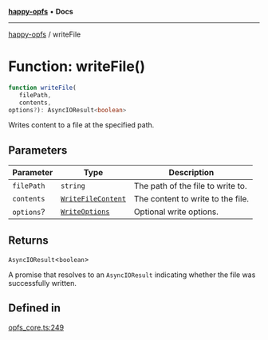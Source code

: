 [**happy-opfs**](../README.md) • **Docs**

***

[happy-opfs](../README.md) / writeFile

# Function: writeFile()

```ts
function writeFile(
   filePath, 
   contents, 
options?): AsyncIOResult<boolean>
```

Writes content to a file at the specified path.

## Parameters

| Parameter | Type | Description |
| ------ | ------ | ------ |
| `filePath` | `string` | The path of the file to write to. |
| `contents` | [`WriteFileContent`](../type-aliases/WriteFileContent.md) | The content to write to the file. |
| `options`? | [`WriteOptions`](../interfaces/WriteOptions.md) | Optional write options. |

## Returns

`AsyncIOResult`\<`boolean`\>

A promise that resolves to an `AsyncIOResult` indicating whether the file was successfully written.

## Defined in

[opfs\_core.ts:249](https://github.com/JiangJie/happy-opfs/blob/d68792f9a5e7b6adf88f024f94912569e3fce9ab/src/fs/opfs_core.ts#L249)
